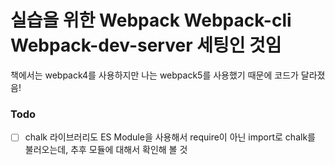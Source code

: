 # 실습을 위한 Webpack Webpack-cli Webpack-dev-server 세팅인 것임

책에서는 webpack4를 사용하지만 나는 webpack5를 사용했기 때문에 코드가 달라졌음!

### Todo

- [ ] chalk 라이브러리도 ES Module을 사용해서 require이 아닌 import로 chalk를 불러오는데, 추후 모듈에 대해서 확인해 볼 것
